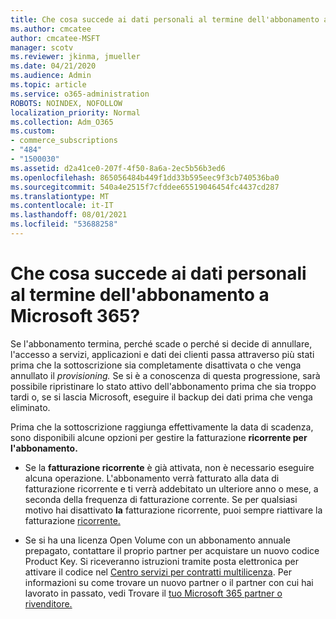 ```yaml
---
title: Che cosa succede ai dati personali al termine dell'abbonamento a Microsoft 365?
ms.author: cmcatee
author: cmcatee-MSFT
manager: scotv
ms.reviewer: jkinma, jmueller
ms.date: 04/21/2020
ms.audience: Admin
ms.topic: article
ms.service: o365-administration
ROBOTS: NOINDEX, NOFOLLOW
localization_priority: Normal
ms.collection: Adm_O365
ms.custom:
- commerce_subscriptions
- "484"
- "1500030"
ms.assetid: d2a41ce0-207f-4f50-8a6a-2ec5b56b3ed6
ms.openlocfilehash: 865056484b449f1dd33b595eec9f3cb740536ba0
ms.sourcegitcommit: 540a4e2515f7cfddee65519046454fc4437cd287
ms.translationtype: MT
ms.contentlocale: it-IT
ms.lasthandoff: 08/01/2021
ms.locfileid: "53688258"
---
```

# <a name="what-happens-to-my-data-and-access-when-my-microsoft-365-for-business-subscription-ends"></a>Che cosa succede ai dati personali al termine dell'abbonamento a Microsoft 365?

Se l'abbonamento termina, perché scade o perché si decide di annullare, l'accesso a servizi, applicazioni e dati dei clienti passa attraverso più stati prima che la sottoscrizione sia completamente disattivata o che venga annullato il *provisioning.* Se si è a conoscenza di questa progressione, sarà possibile ripristinare lo stato attivo dell'abbonamento prima che sia troppo tardi o, se si lascia Microsoft, eseguire il backup dei dati prima che venga eliminato.
  
Prima che la sottoscrizione raggiunga effettivamente la data di scadenza, sono disponibili alcune opzioni per gestire la fatturazione **ricorrente per l'abbonamento.**
  
- Se la **fatturazione ricorrente** è già attivata, non è necessario eseguire alcuna operazione. L'abbonamento verrà fatturato  alla data di fatturazione ricorrente e ti verrà addebitato un ulteriore anno o mese, a seconda della frequenza di fatturazione corrente. Se per qualsiasi motivo hai disattivato **la** fatturazione ricorrente, puoi sempre riattivare la fatturazione [ricorrente.](https://docs.microsoft.com/microsoft-365/commerce/subscriptions/renew-your-subscription#turn-recurring-billing-off-or-on)

- Se si ha una licenza Open Volume con un abbonamento annuale prepagato, contattare il proprio partner per acquistare un nuovo codice Product Key. Si riceveranno istruzioni tramite posta elettronica per attivare il codice nel [Centro servizi per contratti multilicenza](https://go.microsoft.com/fwlink/p/?LinkID=282016). Per informazioni su come trovare un nuovo partner o il partner con cui hai lavorato in passato, vedi Trovare il [tuo Microsoft 365 partner o rivenditore.](https://docs.microsoft.com/microsoft-365/admin/manage/find-your-partner-or-reseller)